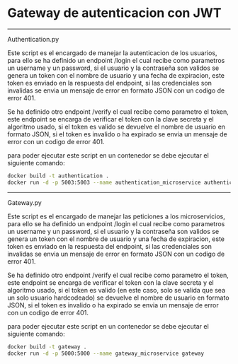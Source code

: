 # Gateway de autenticacion con JWT


---

Authentication.py

Este script es el encargado de manejar la autenticacion de los usuarios, para ello se ha definido un endpoint /login el cual recibe como parametros
un username y un password, si el usuario y la contraseña son validos se genera un token con el nombre de usuario y una fecha de expiracion, este token
es enviado en la respuesta del endpoint, si las credenciales son invalidas se envia un mensaje de error en formato JSON con un codigo de error 401.

Se ha definido otro endpoint /verify el cual recibe como parametro el token, este endpoint se encarga de verificar el token con la clave secreta y el
algoritmo usado, si el token es valido se devuelve el nombre de usuario en formato JSON, si el token es invalido o ha expirado se envia un mensaje de
error con un codigo de error 401.

para poder ejecutar este script en un contenedor se debe ejecutar el siguiente comando:

```bash
docker build -t authentication .
docker run -d -p 5003:5003 --name authentication_microservice authentication
```

---

Gateway.py

Este script es el encargado de manejar las peticiones a los microservicios, para ello se ha definido un endpoint /login el cual recibe como parametros
un username y un password, si el usuario y la contraseña son validos se genera un token con el nombre de usuario y una fecha de expiracion, este token
es enviado en la respuesta del endpoint, si las credenciales son invalidas se envia un mensaje de error en formato JSON con un codigo de error 401.

Se ha definido otro endpoint /verify el cual recibe como parametro el token, este endpoint se encarga de verificar el token con la clave secreta y el
algoritmo usado, si el token es valido (en este caso, solo se valida que sea un solo usuario hardcodeado) se devuelve el nombre de usuario en formato JSON, si el token es invalido o ha expirado se envia un mensaje de
error con un codigo de error 401.

para poder ejecutar este script en un contenedor se debe ejecutar el siguiente comando:

```bash
docker build -t gateway .
docker run -d -p 5000:5000 --name gateway_microservice gateway
```